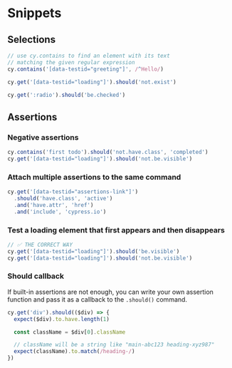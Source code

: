 # Snippets

## Selections

```js
// use cy.contains to find an element with its text
// matching the given regular expression
cy.contains('[data-testid="greeting"]', /^Hello/)

cy.get('[data-testid="loading"]').should('not.exist')

cy.get(':radio').should('be.checked')
```


## Assertions

### Negative assertions

```js
cy.contains('first todo').should('not.have.class', 'completed')
cy.get('[data-testid="loading"]').should('not.be.visible')
```

### Attach multiple assertions to the same command

```js
cy.get('[data-testid="assertions-link"]')
  .should('have.class', 'active')
  .and('have.attr', 'href')
  .and('include', 'cypress.io')
```

### Test a loading element that first appears and then disappears

```js
// ✅ THE CORRECT WAY
cy.get('[data-testid="loading"]').should('be.visible')
cy.get('[data-testid="loading"]').should('not.be.visible')
```

### Should callback

If built-in assertions are not enough, you can write your own assertion function and pass it as a callback to the `.should()` command.

```js
cy.get('div').should(($div) => {
  expect($div).to.have.length(1)

  const className = $div[0].className

  // className will be a string like "main-abc123 heading-xyz987"
  expect(className).to.match(/heading-/)
})
```